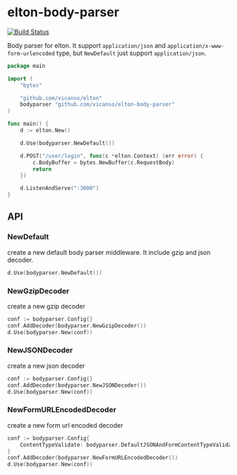 # elton-body-parser

[![Build Status](https://img.shields.io/travis/vicanso/elton-body-parser.svg?label=linux+build)](https://travis-ci.org/vicanso/elton-body-parser)

Body parser for elton. It support `application/json` and `application/x-www-form-urlencoded` type, but `NewDefault` just support `application/json`.

```go
package main

import (
	"bytes"

	"github.com/vicanso/elton"
	bodyparser "github.com/vicanso/elton-body-parser"
)

func main() {
	d := elton.New()

	d.Use(bodyparser.NewDefault())

	d.POST("/user/login", func(c *elton.Context) (err error) {
		c.BodyBuffer = bytes.NewBuffer(c.RequestBody)
		return
	})

	d.ListenAndServe(":3000")
}
```

## API

### NewDefault

create a new default body parser middleware. It include gzip and json decoder.

```go
d.Use(bodyparser.NewDefault())
```

### NewGzipDecoder

create a new gzip decoder

```go
conf := bodyparser.Config{}
conf.AddDecoder(bodyparser.NewGzipDecoder())
d.Use(bodyparser.New(conf))
```

### NewJSONDecoder

create a new json decoder

```go
conf := bodyparser.Config{}
conf.AddDecoder(bodyparser.NewJSONDecoder())
d.Use(bodyparser.New(conf))
```

### NewFormURLEncodedDecoder

create a new form url encoded decoder

```go
conf := bodyparser.Config{
	ContentTypeValidate: bodyparser.DefaultJSONAndFormContentTypeValidate
}
conf.AddDecoder(bodyparser.NewFormURLEncodedDecoder())
d.Use(bodyparser.New(conf))
```